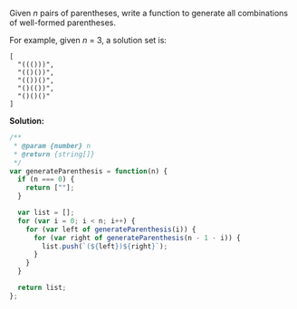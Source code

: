 Given _n_ pairs of parentheses, write a function to generate all combinations of well-formed parentheses.

For example, given _n_ = 3, a solution set is:

```
[
  "((()))",
  "(()())",
  "(())()",
  "()(())",
  "()()()"
]
```

**Solution:**

```js
/**
 * @param {number} n
 * @return {string[]}
 */
var generateParenthesis = function(n) {
  if (n === 0) {
    return [""];
  }

  var list = [];
  for (var i = 0; i < n; i++) {
    for (var left of generateParenthesis(i)) {
      for (var right of generateParenthesis(n - 1 - i)) {
        list.push(`(${left})${right}`);
      }
    }
  }

  return list;
};
```
